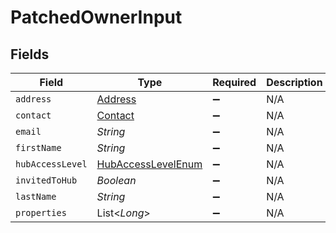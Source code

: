 # PatchedOwnerInput


## Fields

| Field                                                           | Type                                                            | Required                                                        | Description                                                     |
| --------------------------------------------------------------- | --------------------------------------------------------------- | --------------------------------------------------------------- | --------------------------------------------------------------- |
| `address`                                                       | [Address](../../models/shared/Address.md)                       | :heavy_minus_sign:                                              | N/A                                                             |
| `contact`                                                       | [Contact](../../models/shared/Contact.md)                       | :heavy_minus_sign:                                              | N/A                                                             |
| `email`                                                         | *String*                                                        | :heavy_minus_sign:                                              | N/A                                                             |
| `firstName`                                                     | *String*                                                        | :heavy_minus_sign:                                              | N/A                                                             |
| `hubAccessLevel`                                                | [HubAccessLevelEnum](../../models/shared/HubAccessLevelEnum.md) | :heavy_minus_sign:                                              | N/A                                                             |
| `invitedToHub`                                                  | *Boolean*                                                       | :heavy_minus_sign:                                              | N/A                                                             |
| `lastName`                                                      | *String*                                                        | :heavy_minus_sign:                                              | N/A                                                             |
| `properties`                                                    | List<*Long*>                                                    | :heavy_minus_sign:                                              | N/A                                                             |